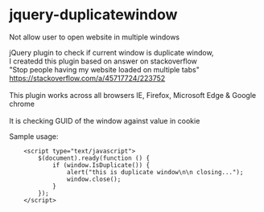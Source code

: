 # jquery-duplicatewindow
Not allow user to open website in multiple windows 

jQuery plugin to check if current window is duplicate window,<br/>
I createdd this plugin based on answer on stackoverflow<br/>
"Stop people having my website loaded on multiple tabs"<br/>
<a href="https://stackoverflow.com/a/45717724/223752">https://stackoverflow.com/a/45717724/223752</a><br/>
<br/>
This plugin works across all browsers IE, Firefox, Microsoft Edge & Google chrome<br/>
<br/>
It is checking GUID of the window against value in cookie<br/>

Sample usage:
```
    <script type="text/javascript">
        $(document).ready(function () {
            if (window.IsDuplicate()) {
                alert("this is duplicate window\n\n closing...");
                window.close();
            }
        });
    </script>
```

